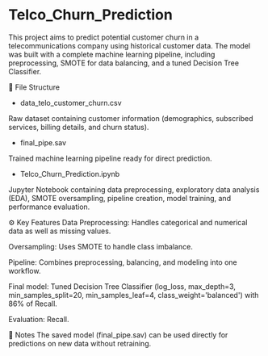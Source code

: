 # Telco_Churn_Prediction

This project aims to predict potential customer churn in a telecommunications company using historical customer data. The model was built with a complete machine learning pipeline, including preprocessing, SMOTE for data balancing, and a tuned Decision Tree Classifier.

📂 File Structure

- data_telo_customer_churn.csv

Raw dataset containing customer information (demographics, subscribed services, billing details, and churn status).

- final_pipe.sav

Trained machine learning pipeline ready for direct prediction.

- Telco_Churn_Prediction.ipynb

Jupyter Notebook containing data preprocessing, exploratory data analysis (EDA), SMOTE oversampling, pipeline creation, model training, and performance evaluation.

⚙️ Key Features
Data Preprocessing: Handles categorical and numerical data as well as missing values.

Oversampling: Uses SMOTE to handle class imbalance.

Pipeline: Combines preprocessing, balancing, and modeling into one workflow.

Final model: Tuned Decision Tree Classifier (log_loss, max_depth=3, min_samples_split=20, min_samples_leaf=4, class_weight='balanced') with 86% of Recall.

Evaluation: Recall.

📌 Notes
The saved model (final_pipe.sav) can be used directly for predictions on new data without retraining.
